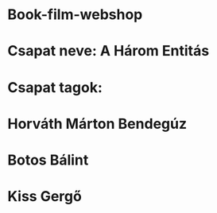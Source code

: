 # Book-film-webshop

# Csapat neve: A Három Entitás
# Csapat tagok:
# Horváth Márton Bendegúz 
# Botos Bálint 
# Kiss Gergő 
